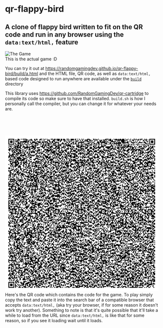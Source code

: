 # qr-flappy-bird
## A clone of flappy bird written to fit on the QR code and run in any browser using the `data:text/html,` feature

![The Game](https://github.com/RandomGamingDev/qr-flappy-bird/assets/83996185/511640e4-d638-4101-900a-5e3812aad360) <br/>
This is the actual game :D

You can try it out at https://randomgamingdev.github.io/qr-flappy-bird/build/a.html and the HTML file, QR code, as well as `data:text/html,` based code designed to run anywhere are available under the [`build`](https://github.com/RandomGamingDev/qr-flappy-bird/tree/main/build) directory

This library uses https://github.com/RandomGamingDev/qr-cartridge to compile its code so make sure to have that installed. `build.sh` is how I personally call the compiler, but you can change it for whatever your needs are.

<br/><br/><br/>

<img width=512 height=512 src="https://raw.githubusercontent.com/RandomGamingDev/qr-flappy-bird/main/build/qrcode.svg"/> <br/>
Here's the QR code which contains the code for the game. To play simply copy the text and paste it into the search bar of a compatible browser that accepts `data:text/html,` (aka try your browser, if for some reason it doesn't work try another). Something to note is that it's quite possible that it'll take a while to load from the URL since `data:text/html,` is like that for some reason, so if you see it loading wait until it loads.
